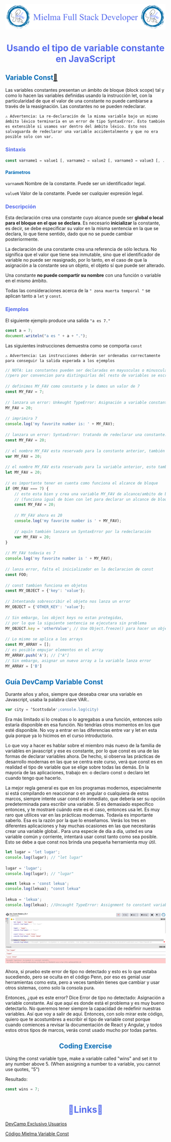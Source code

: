 ![Logo Mielma](image/Logo_Encabezado.png)

# <center><b><font color="#556CEE">Usando el tipo de variable constante en JavaScript</font></b>

## <b><font color="#006cb5">Variable Const[🔗][Variable const]</font></b>
Las variables constantes presentan un ámbito de bloque (block scope) tal y como lo hacen las variables definidas usando la instrucción let, con la particularidad de que el valor de una constante no puede cambiarse a través de la reasignación. Las constantes no se pueden redeclarar.
```
⚠️ Advertencia: La re-declaración de la misma variable bajo un mismo ámbito léxico terminaría en un error de tipo SyntaxError. Esto también es extensible si usamos var dentro del ámbito léxico. Esto nos salvaguarda de redeclarar una variable accidentalmente y que no era posible solo con var.
```
### <font color="#556CEE">Sintaxis</font>
```js
const varname1 = value1 [, varname2 = value2 [, varname3 = value3 [, ... [, varnameN = valueN]]]];
```
#### <font color="#006cb5">Parámetros</font>
`varnameN`
Nombre de la constante. Puede ser un identificador legal.

`valueN`
Valor de la constante. Puede ser cualquier expresión legal.

### <font color="#556CEE">Descripción</font>
Esta declaración crea una constante cuyo alcance puede ser **global o local para el bloque en el que se declara**. Es necesario **inicializar** la constante, es decir, se debe especificar su valor en la misma sentencia en la que se declara, lo que tiene sentido, dado que no se puede cambiar posteriormente.

La declaración de una constante crea una referencia de sólo lectura. No significa que el valor que tiene sea inmutable, sino que el identificador de variable no puede ser reasignado, por lo tanto, en el caso de que la asignación a la constante sea un objeto, el objeto sí que puede ser alterado.

Una constante **no puede compartir su nombre** con una función o variable en el mismo ámbito.

Todas las consideraciones acerca de la `" zona muerta temporal "` se aplican tanto a `let` y `const`.

### <font color="#556CEE">Ejemplos</font>
El siguiente ejemplo produce una salida `"a es 7."`
```js
const a = 7;
document.writeln("a es " + a + ".");
```
Las siguientes instrucciones demuestra como se comporta `const`
```
⚠️ Advertencia: Las instrucciones deberán ser ordenadas correctamente para conseguir la salida esperada a los ejemplos
```
```js
// NOTA: Las constantes pueden ser declaradas en mayusculas o minusculaas,
//pero por convencion para distinguirlas del resto de variables se escribe todo en mayusculas

// definimos MY_FAV como constante y le damos un valor de 7
const MY_FAV = 7;

// lanzara un error: Unkeught TypeError: Asignación a variable constante.
MY_FAV = 20;

// imprimira 7
console.log('my favorite number is: ' + MY_FAV);

// lanzara un error: SyntaxError: tratando de redeclarar una constante. El identificador 'MY_FAV' ya ha sido declarado
const MY_FAV = 20;

// el nombre MY_FAV esta reservado para la constante anterior, también fallara y lanzara un SyntaxError por la redeclaración
var MY_FAV = 20;

// el nombre MY_FAV esta reservado para la variable anterior, esto también lanzara un SyntaxError por la redeclaración
let MY_FAV = 20;

// es importante tener en cuenta como funciona el alcance de bloque
if (MY_FAV === 7) {
    // esto esta bien y crea una variable MY_FAV de alcance/ambito de bloque
    // (funciona igual de bien con let para declarar un alcance de bloque/ambito de variable no-constante)
    const MY_FAV = 20;

    // MY_FAV ahora es 20
    console.log('my favorite number is ' + MY_FAV);

    // aquín también lanzara un SyntaxError por la redeclaración
    var MY_FAV = 20;
}

// MY_FAV todavia es 7
console.log('my favorite number is ' + MY_FAV);

// lanza error, falta el inicializador en la declaracion de const
const FOO;

// const tambien funciona en objetos
const MY_OBJECT = {'key': 'value'};

// Intentando sobrescribir el objeto nos lanza un error
MY_OBJECT = {'OTHER_KEY': 'value'};

// Sin embargo, los object keys no estan protegidas,
// por lo que la siguiente sentencia se ejecutara sin problema
MY_OBJECT.key = 'otherValue'; // Use Object.freeze() para hacer un objeto inmutable

// Lo mismo se aplica a los arrays
const MY_ARRAY = [];
// es posible empujar elementos en el array
MY_ARRAY.push('A'); // ["A"]
// Sin embargo, asignar un nuevo array a la variable lanza error
MY_ARRAY = ['B']
```

## <b><font color="#006cb5">Guía DevCamp Variable Const</font></b>
Durante años y años, siempre que deseaba crear una variable en Javascript, usaba la palabra clave VAR..
```js
var city = ‘Scottsdale';console.log(city)
```
Era más limitado si lo creabas o lo agregabas a una función, entonces solo estaría disponible en esa función. No tendrías otros momentos en los que esté disponible. No voy a entrar en las diferencias entre var y let en esta guía porque ya lo hicimos en el curso introductorio.

Lo que voy a hacer es hablar sobre el miembro más nuevo de la familia de variables en javascript y ese es constante, por lo que const es una de las formas de declarar variables ahora.
De hecho, si observa las prácticas de desarrollo modernas en las que se centra este curso, verá que const es en realidad el tipo de variable que se elige sobre todas las demás. En la mayoría de las aplicaciones, trabajo en: o declaro const o declaro let cuando tengo que hacerlo.

La mejor regla general es que en los programas modernos, especialmente si está compilando en reaccionar o en angular o cualquiera de estos marcos, siempre intente usar const de inmediato, que debería ser su opción predeterminada para escribir una variable. Si es demasiado específico entonces, y te mostraré cuándo este es el caso, entonces usa let.
Es muy raro que utilices var en las prácticas modernas. Todavía es importante saberlo. Esa es la razón por la que lo enseñamos. Verás los tres en diferentes aplicaciones y hay muchas ocasiones en las que necesitarás crear una variable global..
Para una especie de día a día, usted es una variable común y corriente, intentará usar const tanto como sea posible. Esto se debe a que const nos brinda una pequeña herramienta muy útil.
```js
let lugar = 'let lugar';
console.log(lugar); // "let lugar"

lugar = 'lugar';
console.log(lugar); // "lugar"
```
```js
const lekua = 'const lekua';
console.log(lekua); "const lekua"

lekua = 'lekua';
console.log(lekua); //Uncaught TypeError: Assignment to constant variable. //at https://cdpn.io/cpe/boomboom/pen.js?key=pen.js-62c5b7e7-ec00-0325-2ce7-74aec77aa12b:10
```
![Variable Const image][Variable Const image]

Ahora, si pruebo este error de tipo no detectado y esto es lo que estaba sucediendo, pero se oculta en el código Penn, por eso es genial usar herramientas como esta, pero a veces también tienes que cambiar y usar otros sistemas, como solo la consola pura.

Entonces, ¿qué es este error? Dice Error de tipo no detectado: Asignación a variable constante. Así que aquí es donde está el problema y es muy bueno detectarlo. No queremos tener siempre la capacidad de redefinir nuestras variables. Así que voy a salir de aquí. Entonces, con solo mirar este código, quiero que te acostumbres a escribir el tipo de variable const porque cuando comiences a revisar la documentación de React y Angular, y todos estos otros tipos de marcos, verás const usado mucho por todas partes.


## <center><b><font color="#006cb5">Coding Exercise</font></b>
Using the const variable type, make a variable called "wins" and set it to any number above 5. (When assigning a number to a variable, you cannot use quotes, "5")

Resultado:
```js
const wins = 7;
```

# <center><b><font color="#556CEE">🔗Links🔗</font></b>

[DevCamp Exclusivo Usuarios](https://basque.devcamp.com/pt-full-stack-development-javascript-python-react/guide/using-the-const-variable-type-in-javascript)  


[Código Mielma Variable Const](https://codepen.io/ElizabethMaranon/pen/zYQRMJg)

<!-- Ordenar enlaces -->

[Variable Const image]: image/Var_Const_Modern_JS.png
[Variable const]: https://developer.mozilla.org/es/docs/Web/JavaScript/Reference/Statements/const